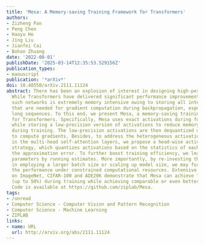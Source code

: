 ```yaml
---
title: 'Mesa: A Memory-saving Training Framework for Transformers'
authors:
- Zizheng Pan
- Peng Chen
- Haoyu He
- Jing Liu
- Jianfei Cai
- Bohan Zhuang
date: '2022-08-01'
publishDate: '2025-03-14T12:35:53.529156Z'
publication_types:
- manuscript
publication: '*arXiv*'
doi: 10.48550/arXiv.2111.11124
abstract: There has been an explosion of interest in designing high-performance Transformers.
  While Transformers have delivered significant performance improvements, training
  such networks is extremely memory intensive owing to storing all intermediate activations
  that are needed for gradient computation during backpropagation, especially for
  long sequences. To this end, we present Mesa, a memory-saving training framework
  for Transformers. Specifically, Mesa uses exact activations during forward pass
  while storing a low-precision version of activations to reduce memory consumption
  during training. The low-precision activations are then dequantized during back-propagation
  to compute gradients. Besides, to address the heterogeneous activation distributions
  in the multi-head self-attention layers, we propose a head-wise activation quantization
  strategy, which quantizes activations based on the statistics of each head to minimize
  the approximation error. To further boost training efficiency, we learn quantization
  parameters by running estimates. More importantly, by re-investing the saved memory
  in employing a larger batch size or scaling up model size, we may further improve
  the performance under constrained computational resources. Extensive experiments
  on ImageNet, CIFAR-100 and ADE20K demonstrate that Mesa can achieve flexible memory-savings
  (up to 50%) during training while achieving comparable or even better performance.
  Code is available at https://github.com/ziplab/Mesa.
tags:
- /unread
- Computer Science - Computer Vision and Pattern Recognition
- Computer Science - Machine Learning
- ZIPLAB
links:
- name: URL
  url: http://arxiv.org/abs/2111.11124
---
```

